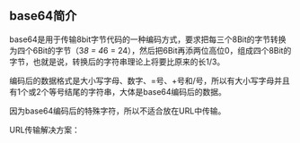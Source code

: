 ## base64简介
base64是用于传输8bit字节代码的一种编码方式，要求把每三个8Bit的字节转换为四个6Bit的字节（3*8 = 4*6 = 24），然后把6Bit再添两位高位0，组成四个8Bit的字节，也就是说，转换后的字符串理论上将要比原来的长1/3。

编码后的数据格式是大小写字母、数字、=号、+号和/号，所以有大小写字母并且有1个或2个等号结尾的字符串，大体是base64编码后的数据。

因为base64编码后的特殊字符，所以不适合放在URL中传输。

URL传输解决方案：